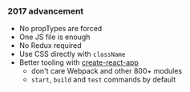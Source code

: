 ### 2017 advancement

- No propTypes are forced
- One JS file is enough
- No Redux required
- Use CSS directly with `className`
- Better tooling with [create-react-app](https://github.com/facebookincubator/create-react-app)
  - don't care Webpack and other 800+ modules
  - `start`, `build` and `test` commands by default

